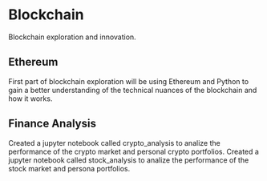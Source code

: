 # Blockchain
Blockchain exploration and innovation.

## Ethereum

First part of blockchain exploration will be using Ethereum and Python to gain a better understanding of the technical nuances of the blockchain and how it works.


## Finance Analysis
Created a jupyter notebook called crypto_analysis to analize the performance of the crypto market and personal crypto portfolios.
Created a jupyter notebook called stock_analysis to analize the performance of the stock market and persona portfolios.
